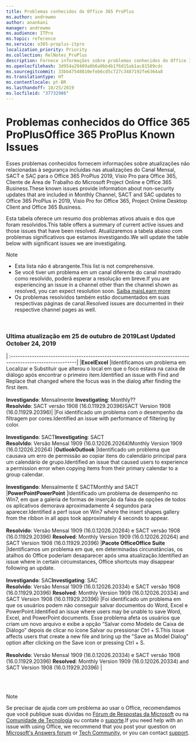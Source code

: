 ```yaml
---
title: Problemas conhecidos do Office 365 ProPlus
ms.author: andrewmo
author: anankani
manager: andrewmo
ms.audience: ITPro
ms.topic: reference
ms.service: o365-proplus-itpro
localization_priority: Priority
ms.collection: RelNotes_ProPlus
description: Fornece informações sobre problemas conhecidos do Office 365 ProPlus
ms.openlocfilehash: 3d954a29489a8b6a0bb4b1f6d15ab1ac81589cdc
ms.sourcegitcommit: 33bb47548810efeb6cd5c727c3487192fe6364a8
ms.translationtype: HT
ms.contentlocale: pt-BR
ms.lasthandoff: 10/25/2019
ms.locfileid: "37732986"
---
```

# <a name="office-365-proplus-known-issues"></a><span data-ttu-id="68903-103">Problemas conhecidos do Office 365 ProPlus</span><span class="sxs-lookup"><span data-stu-id="68903-103">Office 365 ProPlus Known Issues</span></span>

<span data-ttu-id="68903-104">Esses problemas conhecidos fornecem informações sobre atualizações não relacionadas à segurança incluídas nas atualizações do Canal Mensal, SACT e SAC para o Office 365 ProPlus 2019, Visio Pro para Office 365, Cliente de Área de Trabalho do Microsoft Project Online e Office 365 Business.</span><span class="sxs-lookup"><span data-stu-id="68903-104">These known issues provide information about non-security updates that are included in Monthly Channel, SACT and SAC updates to Office 365 ProPlus in 2019, Visio Pro for Office 365, Project Online Desktop Client and Office 365 Business.</span></span>

<span data-ttu-id="68903-105">Esta tabela oferece um resumo dos problemas ativos atuais e dos que foram resolvidos.</span><span class="sxs-lookup"><span data-stu-id="68903-105">This table offers a summary of current active issues and those issues that have been resolved.</span></span>  <span data-ttu-id="68903-106">Atualizaremos a tabela abaixo com problemas significativos que estamos investigando.</span><span class="sxs-lookup"><span data-stu-id="68903-106">We will update the table below with significant issues we are investigating.</span></span>

> [!NOTE]
>- <span data-ttu-id="68903-107">Esta lista não é abrangente.</span><span class="sxs-lookup"><span data-stu-id="68903-107">This list is not comprehensive.</span></span>
>- <span data-ttu-id="68903-108">Se você tiver um problema em um canal diferente do canal mostrado como resolvido, poderá esperar a resolução em breve.</span><span class="sxs-lookup"><span data-stu-id="68903-108">If you are experiencing an issue in a channel other than the channel shown as resolved, you can expect resolution soon.</span></span> [<span data-ttu-id="68903-109">Saiba mais</span><span class="sxs-lookup"><span data-stu-id="68903-109">Learn more</span></span>](https://docs.microsoft.com/pt-BR/DeployOffice/overview-of-update-channels-for-office-365-proplus#BKMK_SAC)
>- <span data-ttu-id="68903-110">Os problemas resolvidos também estão documentados em suas respectivas páginas de canal.</span><span class="sxs-lookup"><span data-stu-id="68903-110">Resolved issues are documented in their respective channel pages as well.</span></span>

<br>

### <a name="last-updated-october-25-2019"></a><span data-ttu-id="68903-111">Ultima atualização em 25 de outubro de 2019</span><span class="sxs-lookup"><span data-stu-id="68903-111">Last Updated October 24, 2019</span></span>

|
:----------------------------------------------------------------------------------------------------------|
|<span data-ttu-id="68903-112">**Excel**</span><span class="sxs-lookup"><span data-stu-id="68903-112">**Excel**</span></span>
|<span data-ttu-id="68903-113">Identificamos um problema em Localizar e Substituir que alterou o local em que o foco estava na caixa de diálogo após encontrar o primeiro item.</span><span class="sxs-lookup"><span data-stu-id="68903-113">Identified an issue with Find and Replace that changed where the focus was in the dialog after finding the first item.</span></span> <br><br> <span data-ttu-id="68903-114">**Investigando**: Mensalmente </span><span class="sxs-lookup"><span data-stu-id="68903-114">**Investigating**: Monthly??</span></span> <br><span data-ttu-id="68903-115">**Resolvido**: SACT versão 1908 (16.0.11929.20396)</span><span class="sxs-lookup"><span data-stu-id="68903-115">SACT Version 1908 (16.0.11929.20396)</span></span>|
|<span data-ttu-id="68903-116">Foi identificado um problema com o desempenho da filtragem por cores.</span><span class="sxs-lookup"><span data-stu-id="68903-116">Identified an issue with performance of filtering by color.</span></span> <br><br> <span data-ttu-id="68903-117">**Investigando**: SACT</span><span class="sxs-lookup"><span data-stu-id="68903-117">**Investigating**: SACT</span></span> <br><span data-ttu-id="68903-118">**ResolvIdo**: Versão Mensal 1909 (16.0.12026.20264)</span><span class="sxs-lookup"><span data-stu-id="68903-118">Monthly Version 1909 (16.0.12026.20264)</span></span>
|<span data-ttu-id="68903-119">**Outlook**</span><span class="sxs-lookup"><span data-stu-id="68903-119">**Outlook**</span></span>
|<span data-ttu-id="68903-120">Identificado um problema que causava um erro de permissão ao copiar itens do calendário principal para um calendário de grupo.</span><span class="sxs-lookup"><span data-stu-id="68903-120">Identified an issue that caused users to experience a permission error when copying items from their primary calendar to a group calendar.</span></span> <br><br> <span data-ttu-id="68903-121">**Investigando**: Mensalmente E SACT</span><span class="sxs-lookup"><span data-stu-id="68903-121">Monthly and SACT</span></span>
|<span data-ttu-id="68903-122">**PowerPoint**</span><span class="sxs-lookup"><span data-stu-id="68903-122">**PowerPoint**</span></span>
|<span data-ttu-id="68903-123">Identificado um problema de desempenho no Win7, em que a galeria de formas de inserção da faixa de opções de todos os aplicativos demorava aproximadamente 4 segundos para aparecer.</span><span class="sxs-lookup"><span data-stu-id="68903-123">Identified a perf issue on Win7 where the insert shapes gallery from the ribbon in all apps took approximately 4 seconds to appear.</span></span><br><br> <span data-ttu-id="68903-124">**Resolvido**: Versão Mensal 1909 (16.0.12026.20264) e SACT versão 1908 (16.0.11929.20396) </span><span class="sxs-lookup"><span data-stu-id="68903-124">**Resolved**: Monthly Version 1909 (16.0.12026.20264) and SACT Version 1908 (16.0.11929.20396)</span></span>
|<span data-ttu-id="68903-125">**Pacote Office**</span><span class="sxs-lookup"><span data-stu-id="68903-125">**Office Suite**</span></span>
|<span data-ttu-id="68903-126">Identificamos um problema em que, em determinadas circunstâncias, os atalhos do Office poderiam desaparecer após uma atualização.</span><span class="sxs-lookup"><span data-stu-id="68903-126">Identified an issue where in certain circumstances, Office shortcuts may disappear following an update.</span></span><br><br> <span data-ttu-id="68903-127">**Investigando**: SAC</span><span class="sxs-lookup"><span data-stu-id="68903-127">**Investigating**: SAC</span></span><br> <span data-ttu-id="68903-128">**Resolvido**: Versão Mensal 1909 (16.0.12026.20334) e SACT versão 1908 (16.0.11929.20396) </span><span class="sxs-lookup"><span data-stu-id="68903-128">**Resolved**: Monthly Version 1909 (16.0.12026.20334) and SACT Version 1908 (16.0.11929.20396)</span></span>
|<span data-ttu-id="68903-129">Foi identificado um problema em que os usuários podem não conseguir salvar documentos do Word, Excel e PowerPoint.</span><span class="sxs-lookup"><span data-stu-id="68903-129">Identified an issue where users may be unable to save Word, Excel, and PowerPoint documents.</span></span>  <span data-ttu-id="68903-130">Esse problema afeta os usuários que criam um novo arquivo e exibe a opção “Salvar como Modelo de Caixa de Diálogo” depois de clicar no ícone Salvar ou pressionar Ctrl + S.</span><span class="sxs-lookup"><span data-stu-id="68903-130">This issue affects users that create a new file and bring up the "Save as Model Dialog" option after clicking on the Save icon or pressing Ctrl + S.</span></span><br><br> <span data-ttu-id="68903-131">**Resolvido**: Versão Mensal 1909 (16.0.12026.20334) e SACT versão 1908 (16.0.11929.20396) </span><span class="sxs-lookup"><span data-stu-id="68903-131">**Resolved**: Monthly Version 1909 (16.0.12026.20334) and SACT Version 1908 (16.0.11929.20396)</span></span>
|



<br>
<br>

> [!NOTE]
> <span data-ttu-id="68903-132">Se precisar de ajuda com um problema ao usar o Office, recomendamos que você publique suas dúvidas no [Fórum de Respostas da Microsoft](https://answers.microsoft.com/) ou na [Comunidade de Tecnologia](https://techcommunity.microsoft.com/) ou contate o [suporte](https://support.microsoft.com/contactus).</span><span class="sxs-lookup"><span data-stu-id="68903-132">If you need help with an issue with using Office, we recommend that you post your question on [Microsoft's Answers forum](https://answers.microsoft.com/) or [Tech Community](https://techcommunity.microsoft.com/), or you can contact [support](https://support.microsoft.com/contactus).</span></span>
